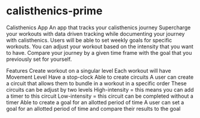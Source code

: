 # calisthenics-prime

Calisthenics App
An app that tracks your calisthenics journey 
Supercharge your workouts with data driven tracking while documenting your journey with calisthenics. Users will be able to set weekly goals for specific workouts. You can adjust your workout based on the intensity that you want to have. Compare your journey by a given time frame with the goal that you previously set for yourself.

Features
Create workout on a singular level
Each workout will have 
Movement
Level
Have a stop-clock 
Able to create circuits
A user can create a circuit that allows them to bundle in a workout in a specific order
These circuits can be adjust by two levels
High-intensity = this means you can add a timer to this circuit
Low-intensity = this circuit can be completed without a timer
Able to create a goal for an allotted period of time 
A user can set a goal for an allotted period of time and compare their results to the goal
